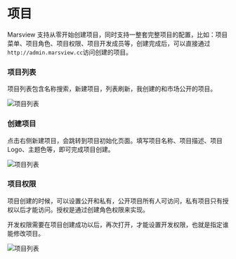 # 项目

Marsview 支持从零开始创建项目，同时支持一整套完整项目的配置，比如：项目菜单、项目角色、项目权限、项目开发成员等，创建完成后，可以直接通过`http://admin.marsview.cc`访问创建的项目。

### 项目列表

项目列表包含名称搜索，新建项目，列表刷新，我创建的和市场公开的项目。

![项目列表](/project/project-list.png)

### 创建项目

点击右侧新建项目，会跳转到项目初始化页面。填写项目名称、项目描述、项目 Logo、主题色等，即可完成项目创建。

![项目列表](/project/config.png)

### 项目权限

项目创建的时候，可以设置公开和私有，公开项目所有人可访问，私有项目只有授权以后才能访问。授权是通过创建角色权限来实现。

开发权限需要在项目创建成功以后，再次打开，才能设置开发权限，也就是指定谁能修改项目。

![项目列表](/project/project_limit.png)
